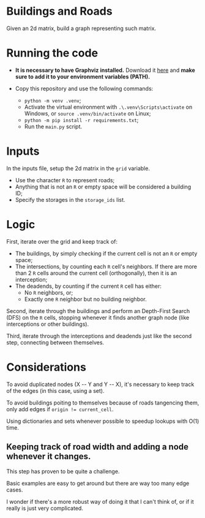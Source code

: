 Buildings and Roads
===================

Given an 2d matrix, build a graph representing such matrix.

# Running the code
- **It is necessary to have Graphviz installed.** Download it [here](https://graphviz.org/download/) and **make sure to add it to your environment variables (PATH).**

- Copy this repository and use the following commands:
  - `python -m venv .venv`;
  - Activate the virtual environment with `.\.venv\Scripts\activate` on Windows, or `source .venv/bin/activate` on Linux;
  - `python -m pip install -r requirements.txt`;
  - Run the `main.py` script.

# Inputs
In the inputs file, setup the 2d matrix in the `grid` variable.
 - Use the character `R` to represent roads;
 - Anything that is not an `R` or empty space will be considered a building ID;
 - Specify the storages in the `storage_ids` list.

# Logic
First, iterate over the grid and keep track of:
 - The buildings, by simply checking if the current cell is not an `R` or empty space;
 - The intersections, by counting each `R` cell's neighbors. If there are more than 2 `R` cells around the current cell (orthogonally), then it is an interception;
 - The deadends, by counting if the current `R` cell has either:
   - No `R` neighbors, or;
   - Exactly one `R` neighbor but no building neighbor.

Second, iterate through the buildings and perform an Depth-First Search (DFS) on the `R` cells, stopping whenever it finds another graph node (like interceptions or other buildings).

Third, iterate through the interceptions and deadends just like the second step, connecting between themselves.

# Considerations
To avoid duplicated nodes (X -- Y and Y -- X), it's necessary to keep track of the edges (in this case, using a set).

To avoid buildings poiting to themselves because of roads tangencing them, only add edges if `origin != current_cell`.

Using dictionaries and sets whenever possible to speedup lookups with O(1) time.

## Keeping track of road width and adding a node whenever it changes.
This step has proven to be quite a challenge.

Basic examples are easy to get around but there are way too many edge cases.

I wonder if there's a more robust way of doing it that I can't think of, or if it really is just very complicated.
